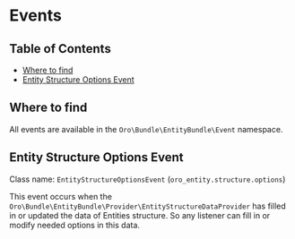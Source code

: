 Events
======

Table of Contents
-----------------
 - [Where to find](#where-to-find)
 - [Entity Structure Options Event](#entity-structure-options-event)

Where to find
-------------
All events are available in the `Oro\Bundle\EntityBundle\Event` namespace.

Entity Structure Options Event
------------------------------
Class name: `EntityStructureOptionsEvent` (`oro_entity.structure.options`)

This event occurs when 
the `Oro\Bundle\EntityBundle\Provider\EntityStructureDataProvider` has filled in or updated the data of Entities
structure. So any listener can fill in or modify needed options in this data.
